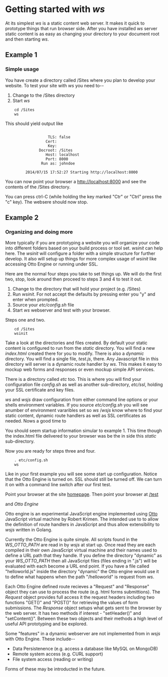 
#  Getting started with _ws_ 

At its simplest _ws_ is a static content web server.  It makes it quick to prototype things
that run browser side.  After you have installed _ws_ server static content is as easy as changing
your directory to your document root and then starting _ws_. 


## Example 1

### Simple usage

You have create a directory called /Sites where you plan to develop your website.  To test
your site with _ws_ you need to--

1. Change to the /Sites directory
2. Start _ws_


```shell
    cd /Sites
    ws
```

This should yield output like

```shell

                   TLS: false
                  Cert: 
                   Key: 
               Docroot: /Sites
                  Host: localhost
                  Port: 8000
                Run as: johndoe

         2014/07/15 17:52:27 Starting http://localhost:8000
```

You can now point your browser a [http://localhost:8000](http://localhost:8000) and see the contents
of the /Sites directory.

You can press ctrl-C (while holding the key marked "Ctr" or "Ctrl" press the "c" key).  The websere should now stop.


## Example 2

### Organizing and doing more

More typically if you are prototyping a website you will organize your code into different folders
based on your build process or tool set.  _wsinit_ can help here.  The *wsinit* will configure
a folder with a simple structure for further develop.  It also will setup up things for more complex
usage of _wsinit_ like accessing Otto Engine or running under SSL.

Here are the normal four steps you take to set things up. We will do the first two, stop, look around
then proceed to steps 3 and 4 to test it out.

1. Change to the directory that will hold your project (e.g. /Sites)
2. Run _wsinit_. For not accept the defaults by pressing enter you "y" and enter when prompted.
3. Source your _etc/config.sh_ file
4. Start _ws_ webserver and test with your browser.

Steps one and two.

```shell
    cd /Sites
    wsinit
```

Take a look at the directories and files created. By default your static content is configured to run
from the _static_ directory. You will find a new _index.html_ created there for you to modify. There
is also a _dynamic_ directory.  You will find a single file, _test.js_, there. Any Javascript file
in this directory will server is a dynamic route handler by _ws_.  This makes it easy to mockup 
web forms and responses or even mockup simple API services.

There is a directory called _etc_ too.  This is where you will find your configuration file
_config.sh_ as well as another sub-directory, _etc/ssl_, holding your SSL certificate and key files.

_ws_ and _wsjs_ draw configuration from either command line options or your shells environment variables.
If you source _etc/config.sh_ you will see anumber of environment vararibles set so _ws_ /_wsjs_ know
where to find your static content, dynamic route handlers as well as SSL certificates as needed.
Nows a good time to 

You should seem startup information simular to example 1. This time though the index.html file
delivered to your browser was be the in side this *static* sub-directory.

Now you are ready for steps three and four.

```shell
    . etc/config.sh
    ws
```

Like in your first example you will see some start up configuration. Notice that the Otto Engine
is turned on.  SSL should still be turned off. We can turn it on with a command line switch after
our first test.

Point your browser at the site [homepage](http://localhost:8000). Then point your browser at [/test](http://localhost:8000)

and _Otto Engine_

Otto engine is an experimental JavaScript engine implemented using [Otto](https://github.com/robertkrimen/otto) JavaScript virtual machine by Robert Krimen. The intended use to to allow the definition of route handlers in JavaScript and thus allow extensibility to _wsjs_ written in Golang.

Currently the Otto Engine is quite simple. All scripts found in the *WS_OTTO_PATH* are read in by _wsjs_ at start up. Once read they are each compiled in their own JavaScript virtual machine and their names used to define a URL path that they handle. If you define the directory "dynamic" as your *WS_OTTO_PATH* then all JavaScript files (files ending in ".js") will be evaluated with each become a URL end point.  If you have a file called "helloworld.js" inside the directory "dynamic" the Otto engine would use it to define what happens when the path "/helloworld" is request from _ws_.

Each Otto Engine defined route recieves a "Request" and "Response" object they can use to process the route (e.g. html forms submittions). The *Request* object provides full access it the request headers including two functions "GET()" and "POST()" for retrieving the values of form submissions. The *Response* object setups what gets sent to the browser by the web server. It has two methods if interest - "setHeader()" and "setContent()". Between these two objects and their methods a high level of useful API prototyping and be explored.

Some "features" in a dynamic webserver are not implemented from in _wsjs_ with Otto Engine. These
include--

+ Data Persistenence (e.g. access a database like MySQL on MongoDB)
+ Remote system access (e.g. CURL support)
+ File system access (reading or writing)

Forms of these may be introducted in the future.

